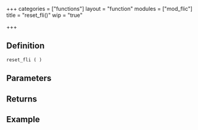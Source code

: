 +++
categories = ["functions"]
layout = "function"
modules = ["mod_flic"]
title = "reset_fli()"
wip = "true"

+++

## Definition

    reset_fli ( )

## Parameters

## Returns

## Example

```
```
